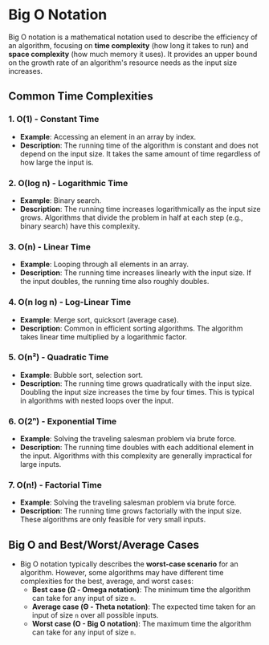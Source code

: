 # Big O Notation

Big O notation is a mathematical notation used to describe the efficiency of an algorithm, focusing on **time complexity** (how long it takes to run) and **space complexity** (how much memory it uses). It provides an upper bound on the growth rate of an algorithm's resource needs as the input size increases.

## Common Time Complexities

### 1. **O(1) - Constant Time**

- **Example**: Accessing an element in an array by index.
- **Description**: The running time of the algorithm is constant and does not depend on the input size. It takes the same amount of time regardless of how large the input is.

### 2. **O(log n) - Logarithmic Time**

- **Example**: Binary search.
- **Description**: The running time increases logarithmically as the input size grows. Algorithms that divide the problem in half at each step (e.g., binary search) have this complexity.

### 3. **O(n) - Linear Time**

- **Example**: Looping through all elements in an array.
- **Description**: The running time increases linearly with the input size. If the input doubles, the running time also roughly doubles.

### 4. **O(n log n) - Log-Linear Time**

- **Example**: Merge sort, quicksort (average case).
- **Description**: Common in efficient sorting algorithms. The algorithm takes linear time multiplied by a logarithmic factor.

### 5. **O(n²) - Quadratic Time**

- **Example**: Bubble sort, selection sort.
- **Description**: The running time grows quadratically with the input size. Doubling the input size increases the time by four times. This is typical in algorithms with nested loops over the input.

### 6. **O(2ⁿ) - Exponential Time**

- **Example**: Solving the traveling salesman problem via brute force.
- **Description**: The running time doubles with each additional element in the input. Algorithms with this complexity are generally impractical for large inputs.

### 7. **O(n!) - Factorial Time**

- **Example**: Solving the traveling salesman problem via brute force.
- **Description**: The running time grows factorially with the input size. These algorithms are only feasible for very small inputs.

## Big O and Best/Worst/Average Cases

- Big O notation typically describes the **worst-case scenario** for an algorithm. However, some algorithms may have different time complexities for the best, average, and worst cases:
  - **Best case (Ω - Omega notation)**: The minimum time the algorithm can take for any input of size `n`.
  - **Average case (Θ - Theta notation)**: The expected time taken for an input of size `n` over all possible inputs.
  - **Worst case (O - Big O notation)**: The maximum time the algorithm can take for any input of size `n`.
